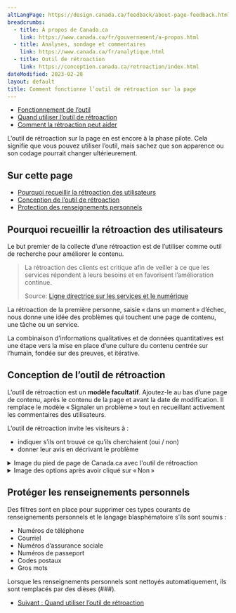 ```yaml
---
altLangPage: https://design.canada.ca/feedback/about-page-feedback.html
breadcrumbs:
  - title: À propos de Canada.ca
    link: https://www.canada.ca/fr/gouvernement/a-propos.html
  - title: Analyses, sondage et commentaires
    link: https://www.canada.ca/fr/analytique.html
  - title: Outil de rétroaction
    link: https://conception.canada.ca/retroaction/index.html
dateModified: 2023-02-28
layout: default
title: Comment fonctionne l’outil de rétroaction sur la page
---
```

<div class="gc-stp-stp">
<div class="row">
<ul class="toc lst-spcd col-md-12">
<li class="col-md-4 col-sm-6"><a class="list-group-item active" href="fonctionnement.html">Fonctionnement de l’outil</a></li>
<li class="col-md-4 col-sm-6"><a class="list-group-item" href="quand.html">Quand utiliser l’outil de rétroaction</a></li>
<li class="col-md-4 col-sm-6"><a class="list-group-item" href="ameliorer.html">Comment la rétroaction peut aider</a></li>
</ul>
</div>
</div>
			    
L’outil de rétroaction sur la page en est encore à la phase pilote. Cela signifie que vous pouvez utiliser l’outil, mais sachez que son apparence ou son codage pourrait changer ultérieurement.

## Sur cette page

*   [Pourquoi recueillir la rétroaction des utilisateurs](#pourquoi-recueillir-la-rétroaction-des-utilisateurs)
*   [Conception de l’outil de rétroaction](#conception)
*   [Protection des renseignements personnels](#protection-des-renseignements-personnels)

## Pourquoi recueillir la rétroaction des utilisateurs

Le but premier de la collecte d’une rétroaction est de l’utiliser comme outil de recherche pour améliorer le contenu.

> La rétroaction des clients est critique afin de veiller à ce que les services répondent à leurs besoins et en favorisent l’amélioration continue.
> 
> Source: [Ligne directrice sur les services et le numérique](https://www.canada.ca/fr/gouvernement/systeme/gouvernement-numerique/ligne-directrice-services-numerique.html#ToC2_2)

La rétroaction de la première personne, saisie « dans un moment » d’échec, nous donne une idée des problèmes qui touchent une page de contenu, une tâche ou un service.

La combinaison d’informations qualitatives et de données quantitatives est une étape vers la mise en place d’une culture du contenu centrée sur l’humain, fondée sur des preuves, et itérative.

<a id="conception"></a>
## Conception de l’outil de rétroaction

L’outil de rétroaction est un **modèle facultatif**. Ajoutez-le au bas d’une page de contenu, après le contenu de la page et avant la date de modification. Il remplace le modèle « Signaler un problème » tout en recueillant activement les commentaires des utilisateurs.

L’outil de rétroaction invite les visiteurs à :

*   indiquer s’ils ont trouvé ce qu’ils cherchaient (oui / non)
*   donner leur avis en décrivant le problème


<details>
			<summary>Image du pied de page de Canada.ca avec l'outil de rétroaction</summary>
			<figure class="mrgn-tp-lg">
			<img class="img-responsive border" alt="Image du pied de page, avec l'outil de rétroaction placé après le contenu de la page et avant la date modifiée" src="images/footer_feedback_EN.png" />
			</figure>
</details>

<details>
			<summary>Image des options après avoir cliqué sur « Non »</summary>
			<figure class="mrgn-tp-lg">
			<img class="img-responsive border" alt="Une longue description peut être trouvée après l'image." src="images/description-fr.jpg" />
			</figure>
			<details>
			<summary>Outil de rétroaction</summary>
			<p>Une rubrique intitulée « Ce qui n’allait pas » est suivie d’options à sélectionner :</p>
			<ul>
			<li>Je ne peux pas trouver le renseignement</li>
			<li>Le renseignement est difficile à comprendre</li>
			<li>Il y a eu une erreur ou quelque chose n’a pas fonctionné</li>
			<li>Autre raison</li>
			</ul>
			<p>Puis, il y a le texte « Vous ne recevrez aucune réponse. N'incluez pas de renseignements personnels (téléphone, courriel, NAS, renseignements financiers, médicaux ou professionnels). Maximum 300 caractères », suivi d’un champ de texte pour fournir plus de détails.</p>
			
</details>
</details>

## Protéger les renseignements personnels

Des filtres sont en place pour supprimer ces types courants de renseignements personnels et le langage blasphématoire s’ils sont soumis :

*   Numéros de téléphone
*   Courriel
*   Numéros d’assurance sociale
*   Numéros de passeport
*   Codes postaux
*   Gros mots

Lorsque les renseignements personnels sont nettoyés automatiquement, ils sont remplacés par des dièses (###).
<nav role="navigation" class="mrgn-bttm-lg">
<ul class="pager">
<li class="next"><a href="quand.html" rel="next">Suivant : Quand utiliser l’outil de rétroaction</a></li>
</ul>
</nav>